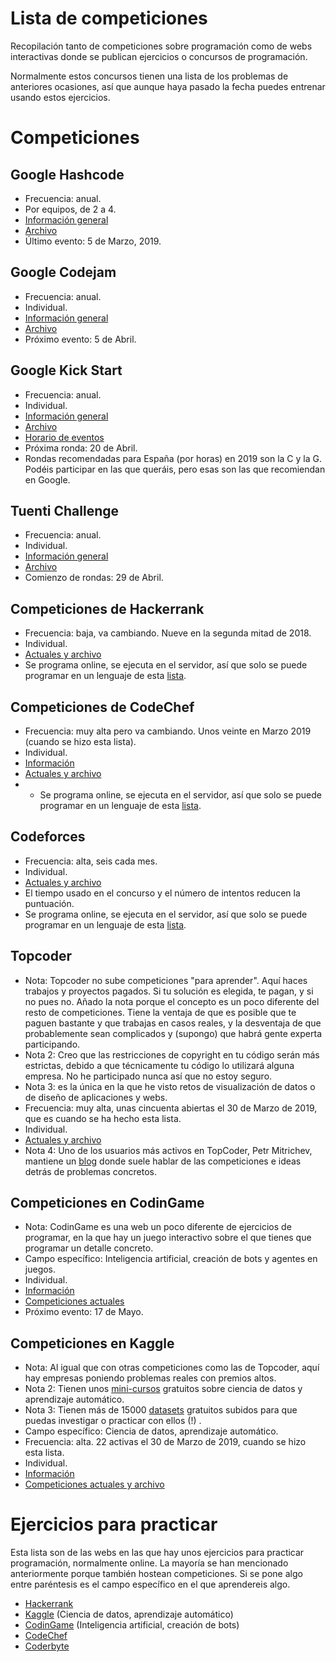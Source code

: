 # Lista de competiciones
Recopilación tanto de competiciones sobre programación como de webs interactivas donde se publican ejercicios o concursos de programación.

Normalmente estos concursos tienen una lista de los problemas de anteriores ocasiones, así que aunque haya pasado la fecha puedes entrenar usando estos ejercicios.

# Competiciones

## Google Hashcode

- Frecuencia: anual.
- Por equipos, de 2 a 4.
- [Información general](https://codingcompetitions.withgoogle.com/hashcode/about)
- [Archivo](https://codingcompetitions.withgoogle.com/hashcode/archive)
- Último evento: 5 de Marzo, 2019.

## Google Codejam

- Frecuencia: anual.
- Individual.
- [Información general](https://codingcompetitions.withgoogle.com/codejam/about)
- [Archivo](https://codingcompetitions.withgoogle.com/codejam/archive)
- Próximo evento: 5 de Abril.

## Google Kick Start

- Frecuencia: anual.
- Individual.
- [Información general](https://codingcompetitions.withgoogle.com/kickstart/about)
- [Archivo](https://codingcompetitions.withgoogle.com/kickstart/archive)
- [Horario de eventos](https://codingcompetitions.withgoogle.com/kickstart/schedule)
- Próxima ronda: 20 de Abril.
- Rondas recomendadas para España (por horas) en 2019 son la C y la G. Podéis participar en las que queráis, pero esas son las que recomiendan en Google.

## Tuenti Challenge

- Frecuencia: anual.
- Individual.
- [Información general](https://contest.tuenti.net/Info/about)
- [Archivo](https://contest.tuenti.net/Info/past)
- Comienzo de rondas: 29 de Abril.

## Competiciones de Hackerrank

- Frecuencia: baja, va cambiando. Nueve en la segunda mitad de 2018.
- Individual.
- [Actuales y archivo](https://www.hackerrank.com/contests)
- Se programa online, se ejecuta en el servidor, así que solo se puede programar en un lenguaje de esta [lista](https://www.hackerrank.com/environment/languages).

## Competiciones de CodeChef

- Frecuencia: muy alta pero va cambiando. Unos veinte en Marzo 2019 (cuando se hizo esta lista).
- Individual.
- [Información](https://www.codechef.com/aboutus)
- [Actuales y archivo](https://www.codechef.com/contests)
- - Se programa online, se ejecuta en el servidor, así que solo se puede programar en un lenguaje de esta [lista](https://www.codechef.com/wiki/list-compilers).

## Codeforces

- Frecuencia: alta, seis cada mes.
- Individual.
- [Actuales y archivo](https://codeforces.com/contests)
- El tiempo usado en el concurso y el número de intentos reducen la puntuación.
- Se programa online, se ejecuta en el servidor, así que solo se puede programar en un lenguaje de esta [lista](https://codeforces.com/blog/entry/79).

## Topcoder

- Nota: Topcoder no sube competiciones "para aprender". Aquí haces trabajos y proyectos pagados. Si tu solución es elegida, te pagan, y si no pues no. Añado la nota porque el concepto es un poco diferente del resto de competiciones. Tiene la ventaja de que es posible que te paguen bastante y que trabajas en casos reales, y la desventaja de que probablemente sean complicados y (supongo) que habrá gente experta participando.
- Nota 2: Creo que las restricciones de copyright en tu código serán más estrictas, debido a que técnicamente tu código lo utilizará alguna empresa. No he participado nunca así que no estoy seguro.
- Nota 3: es la única en la que he visto retos de visualización de datos o de diseño de aplicaciones y webs.
- Frecuencia: muy alta, unas cincuenta abiertas el 30 de Marzo de 2019, que es cuando se ha hecho esta lista.
- Individual.
- [Actuales y archivo](https://www.topcoder.com/challenges)
- Nota 4: Uno de los usuarios más activos en TopCoder, Petr Mitrichev, mantiene un [blog](https://petr-mitrichev.blogspot.com/) donde suele hablar de las competiciones e ideas detrás de problemas concretos.

## Competiciones en CodinGame

- Nota: CodinGame es una web un poco diferente de ejercicios de programar, en la que hay un juego interactivo sobre el que tienes que programar un detalle concreto.
- Campo específico: Inteligencia artificial, creación de bots y agentes en juegos.
- Individual.
- [Información](https://www.codingame.com/)
- [Competiciones actuales](https://www.codingame.com/contests/)
- Próximo evento: 17 de Mayo.

## Competiciones en Kaggle

- Nota: Al igual que con otras competiciones como las de Topcoder, aquí hay empresas poniendo problemas reales con premios altos.
- Nota 2: Tienen unos [mini-cursos](https://www.kaggle.com/learn/overview) gratuitos sobre ciencia de datos y aprendizaje automático.
- Nota 3: Tienen más de 15000 [datasets](https://www.kaggle.com/learn/overview) gratuitos subidos para que puedas investigar o practicar con ellos (!) .
- Campo específico: Ciencia de datos, aprendizaje automático.
- Frecuencia: alta. 22 activas el 30 de Marzo de 2019, cuando se hizo esta lista.
- Individual.
- [Información](https://www.kaggle.com/)
- [Competiciones actuales y archivo](https://www.kaggle.com/competitions)

# Ejercicios para practicar

Esta lista son de las webs en las que hay unos ejercicios para practicar programación, normalmente online. La mayoría se han mencionado anteriormente porque también hostean competiciones. Si se pone algo entre paréntesis es el campo específico en el que aprendereis algo.

- [Hackerrank](https://www.hackerrank.com/)
- [Kaggle](https://www.kaggle.com) (Ciencia de datos, aprendizaje automático)
- [CodinGame](https://www.codingame.com/) (Inteligencia artificial, creación de bots)
- [CodeChef](https://www.codechef.com/)
- [Coderbyte](https://coderbyte.com/)
